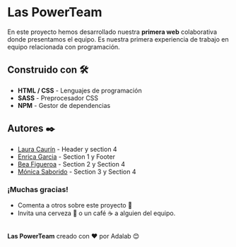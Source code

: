 # Las PowerTeam

En este proyecto hemos desarrollado nuestra **primera web** colaborativa donde presentamos el equipo.
Es nuestra primera experiencia de trabajo en equipo relacionada con programación.

## Construido con 🛠️
- **HTML / CSS** - Lenguajes de programación
- **SASS** - Preprocesador CSS
- **NPM** - Gestor de dependencias

## Autores ✒️
- [Laura Caurín](https://github.com/Laucaurin) - Header y section 4
- [Enrica Garcia](https://github.com/ErriGarcia) - Section 1 y Footer 
- [Bea Figueroa](https://github.com/Adalab/project-promo-s-module-1-team-2/commits?author=beafig) - Section 2 y Section 4
- [Mónica Saborido](https://github.com/sabfiamo) - Section 3 y Section 4

### ¡Muchas gracias!
- Comenta a otros sobre este proyecto 📢
- Invita una cerveza 🍺 o un café ☕ a alguien del equipo.

##

**Las PowerTeam** creado con ❤️ por Adalab 😊